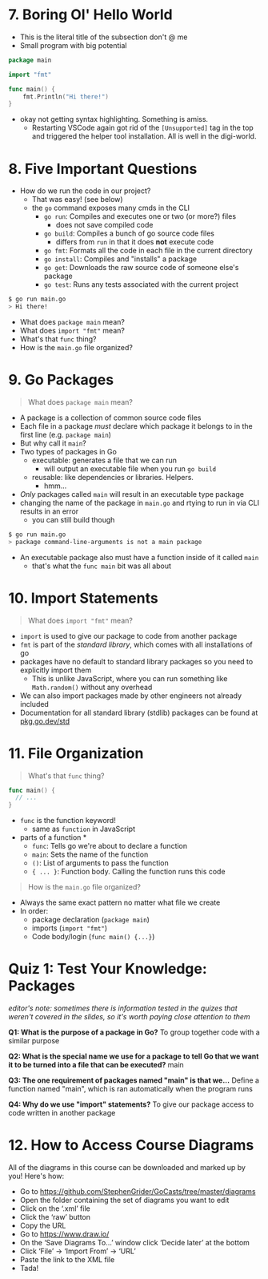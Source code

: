 # 7. Boring Ol' Hello World
* This is the literal title of the subsection don't @ me
* Small program with big potential

```go
package main

import "fmt"

func main() {
	fmt.Println("Hi there!")
}
```

* okay not getting syntax highlighting. Something is amiss.
  * Restarting VSCode again got rid of the `[Unsupported]` tag in the top and triggered the helper tool installation. All is well in the digi-world.

# 8. Five Important Questions
* How do we run the code in our project?
  * That was easy! (see below)
  * the `go` command exposes many cmds in the CLI
    * `go run`: Compiles and executes one or two (or more?) files
      * does not save compiled code
    * `go build`: Compiles a bunch of go source code files
      * differs from `run` in that it does __not__ execute code
    * `go fmt`: Formats all the code in each file in the current directory
    * `go install`: Compiles and "installs" a package
    * `go get`: Downloads the raw source code of someone else's package
    * `go test`: Runs any tests associated with the current project

```bash
$ go run main.go
> Hi there!
```

* What does `package main` mean?
* What does `import "fmt"` mean?
* What's that `func` thing?
* How is the `main.go` file organized?

# 9. Go Packages
> What does `package main` mean?

* A package is a collection of common source code files
* Each file in a package _must_ declare which package it belongs to in the first line (e.g. `package main`)
* But why call it `main`?
* Two types of packages in Go
  * executable: generates a file that we can run 
    * will output an executable file when you run `go build`
  * reusable: like dependencies or libraries. Helpers.
    * hmm...
* _Only_ packages called `main` will result in an executable type package
* changing the name of the package in `main.go` and rtying to run in via CLI results in an error
  * you can still build though

```bash
$ go run main.go
> package command-line-arguments is not a main package
```

* An executable package also must have a function inside of it called `main`
  * that's what the `func main` bit was all about

# 10. Import Statements
> What does `import "fmt"` mean?

* `import` is used to give our package to code from another package
* `fmt` is part of the _standard library_, which comes with all installations of go
* packages have no default to standard library packages so you need to explicitly import them
  * This is unlike JavaScript, where you can run something like `Math.random()` without any overhead
* We can also import packages made by other engineers not already included
* Documentation for all standard library (stdlib) packages can be found at [pkg.go.dev/std](https://pkg.go.dev/std)

# 11. File Organization
> What's that `func` thing?

```go
func main() {
  // ...
}
```

* `func` is the function keyword!
  * same as `function` in JavaScript
* parts of a function
  * 
  * `func`: Tells go we're about to declare a function
  * `main`: Sets the name of the function
  * `()`: List of arguments to pass the function
  * `{ ... }`: Function body. Calling the function runs this code

> How is the `main.go` file organized?

* Always the same exact pattern no matter what file we create
* In order:
  * package declaration (`package main`)
  * imports (`import "fmt"`)
  * Code body/login (`func main() {...}`)

# Quiz 1: Test Your Knowledge: Packages
_editor's note: sometimes there is information tested in the quizes that weren't covered in the slides, so it's worth paying close attention to them_

__Q1: What is the purpose of a package in Go?__
To group together code with a similar purpose

__Q2: What is the special name we use for a package to tell Go that we want it to be turned into a file that can be executed?__
main

__Q3: The one requirement of packages named "main" is that we...__
Define a function named "main", which is ran automatically when the program runs

__Q4: Why do we use "import" statements?__
To give our package access to code written in another package

# 12. How to Access Course Diagrams
All of the diagrams in this course can be downloaded and marked up by you!  Here's how:

* Go to https://github.com/StephenGrider/GoCasts/tree/master/diagrams
* Open the folder containing the set of diagrams you want to edit
* Click on the ‘.xml’ file
* Click the ‘raw’ button
* Copy the URL
* Go to https://www.draw.io/
* On the ‘Save Diagrams To…’ window click ‘Decide later’ at the bottom
* Click ‘File’ -> ‘Import From’ -> ‘URL’
* Paste the link to the XML file
* Tada!
